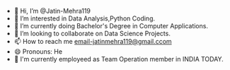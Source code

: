 - 👋 Hi, I’m @Jatin-Mehra119
- 👀 I’m interested in Data Analysis,Python Coding.
- 🌱 I’m currently doing Bachelor's Degree in Computer Applications.
- 💞️ I’m looking to collaborate on Data Science Projects.
- 📫 How to reach me email-jatinmehra119@gmail.ccom
- 😄 Pronouns: He
- 🏢 I'm currently employeed as Team Operation member in INDIA TODAY.
<!---
Jatin-Mehra119/Jatin-Mehra119 is a ✨ special ✨ repository because its `README.md` (this file) appears on your GitHub profile.
You can click the Preview link to take a look at your changes.
--->
